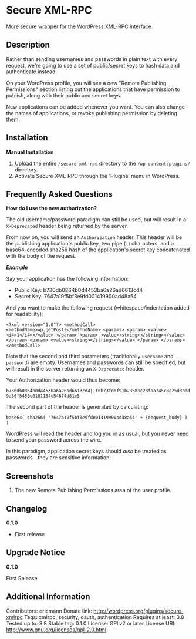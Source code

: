 Secure XML-RPC
==============

More secure wrapper for the WordPress XML-RPC interface.

Description
-----------

Rather than sending usernames and passwords in plain text with every request, we're going to use a set of public/secret keys to hash data and authenticate instead.

On your WordPress profile, you will see a new "Remote Publishing Permissions" section listing out the applications that have permission to publish, along with their public and secret keys.

New applications can be added whenever you want.  You can also change the names of applications, or revoke publishing permission by deleting them.

Installation
------------

**Manual Installation**

1. Upload the entire `/secure-xml-rpc` directory to the `/wp-content/plugins/` directory.
2. Activate Secure XML-RPC through the 'Plugins' menu in WordPress.

Frequently Asked Questions
--------------------------

**How do I use the new authorization?**

The old username/password paradigm can still be used, but will result in a `X-Deprecated` header being returned by the server.

From now on, you will send an `Authorization` header.  This header will be the publishing application's public key, two pipe (`|`) characters, and a base64-encoded sha256 hash of the application's secret key concatenated with the body of the request.

***Example***

Say your application has the following information:
* Public Key: b730db0864b0d4453ba6a26ad6613cd4
* Secret Key: 7647a19f5bf3e9fd001419900ad48a54

And you want to make the following request (whitespace/indentation added for readability):

`<?xml version="1.0"?>
<methodCall>
  <methodName>wp.getPosts</methodName>
  <params>
    <param>
      <value><i4>1</i4></value>
    </param>
    <param>
      <value><string></string></value>
    </param>
    <param>
      <value><string></string></value>
    </param>
  </params>
</methodCall>`

Note that the second and third parameters (traditionally `username` and `password`) are empty.  Usernames and passwords can still be specified, but will result in the server returning an `X-Deprecated` header.

Your Authorization header would thus become:

`b730db0864b0d4453ba6a26ad6613cd4||f0b73fddf91b2358bc28faa745c8c25d3b0d9a36f5456e8181154c54874d81e5`

The second part of the header is generated by calculating:

`base64( sha256( '7647a19f5bf3e9fd001419900ad48a54' + {request_body} ) )`

WordPress will read the header and log you in as usual, but you never need to send your password across the wire.

In this paradigm, application secret keys should _also_ be treated as passwords - they are sensitive information!

Screenshots
-----------

1. The new Remote Publishing Permissions area of the user profile.

Changelog
---------

**0.1.0**

- First release

Upgrade Notice
--------------

**0.1.0**

First Release

Additional Information
----------------------

Contributors:      ericmann
Donate link:       http://wordpress.org/plugins/secure-xmlrpc
Tags:              xmlrpc, security, oauth, authentication
Requires at least: 3.8
Tested up to:      3.8
Stable tag:        0.1.0
License:           GPLv2 or later
License URI:       http://www.gnu.org/licenses/gpl-2.0.html